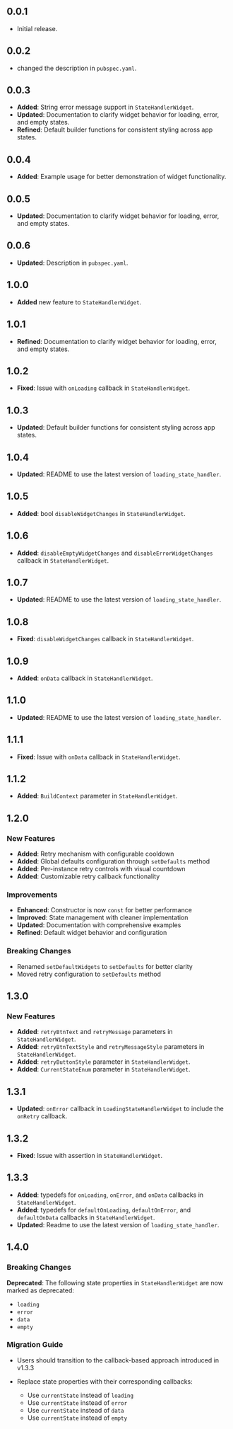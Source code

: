 ## 0.0.1

* Initial release.

## 0.0.2

* changed the description in `pubspec.yaml`.

## 0.0.3

- **Added**: String error message support in `StateHandlerWidget`.
- **Updated**: Documentation to clarify widget behavior for loading, error, and empty states.
- **Refined**: Default builder functions for consistent styling across app states.


## 0.0.4

- **Added**: Example usage for better demonstration of widget functionality.


## 0.0.5

- **Updated**: Documentation to clarify widget behavior for loading, error, and empty states.

## 0.0.6

- **Updated**: Description in `pubspec.yaml`.


## 1.0.0

- **Added** new feature to `StateHandlerWidget`.

## 1.0.1

- **Refined**: Documentation to clarify widget behavior for loading, error, and empty states.

## 1.0.2

- **Fixed**: Issue with `onLoading` callback in `StateHandlerWidget`.

## 1.0.3

- **Updated**: Default builder functions for consistent styling across app states.

## 1.0.4

- **Updated**: README to use the latest version of `loading_state_handler`.

## 1.0.5

- **Added**: bool `disableWidgetChanges` in `StateHandlerWidget`.

## 1.0.6

- **Added**: `disableEmptyWidgetChanges` and `disableErrorWidgetChanges` callback in `StateHandlerWidget`.

## 1.0.7

- **Updated**: README to use the latest version of `loading_state_handler`.

## 1.0.8

- **Fixed**: `disableWidgetChanges` callback in `StateHandlerWidget`.

## 1.0.9

- **Added**: `onData` callback in `StateHandlerWidget`.

## 1.1.0

- **Updated**: README to use the latest version of `loading_state_handler`.

## 1.1.1

- **Fixed**: Issue with `onData` callback in `StateHandlerWidget`.

## 1.1.2

- **Added**: `BuildContext` parameter in `StateHandlerWidget`.

## 1.2.0

### New Features
- **Added**: Retry mechanism with configurable cooldown
- **Added**: Global defaults configuration through `setDefaults` method
- **Added**: Per-instance retry controls with visual countdown
- **Added**: Customizable retry callback functionality

### Improvements
- **Enhanced**: Constructor is now `const` for better performance
- **Improved**: State management with cleaner implementation
- **Updated**: Documentation with comprehensive examples
- **Refined**: Default widget behavior and configuration

### Breaking Changes
- Renamed `setDefaultWidgets` to `setDefaults` for better clarity
- Moved retry configuration to `setDefaults` method

## 1.3.0

### New Features
- **Added**: `retryBtnText` and `retryMessage` parameters in `StateHandlerWidget`.
- **Added**: `retryBtnTextStyle` and `retryMessageStyle` parameters in `StateHandlerWidget`.
- **Added**: `retryButtonStyle` parameter in `StateHandlerWidget`.
- **Added**: `CurrentStateEnum` parameter in `StateHandlerWidget`.

## 1.3.1

- **Updated**: `onError` callback in `LoadingStateHandlerWidget` to include the `onRetry` callback.

## 1.3.2

- **Fixed**: Issue with assertion in `StateHandlerWidget`.

## 1.3.3

- **Added**: typedefs for `onLoading`, `onError`, and `onData` callbacks in `StateHandlerWidget`.
- **Added**: typedefs for `defaultOnLoading`, `defaultOnError`, and `defaultOnData` callbacks in `StateHandlerWidget`.
- **Updated**: Readme to use the latest version of `loading_state_handler`.

## 1.4.0

### Breaking Changes
 **Deprecated**: The following state properties in `StateHandlerWidget` are now marked as deprecated:
  * `loading`
  * `error`
  * `data`
  * `empty`

### Migration Guide
* Users should transition to the callback-based approach introduced in v1.3.3

* Replace state properties with their corresponding callbacks:
        
    * Use `currentState` instead of `loading`
    * Use `currentState` instead of `error`
    * Use `currentState` instead of `data`
    * Use `currentState` instead of `empty`
